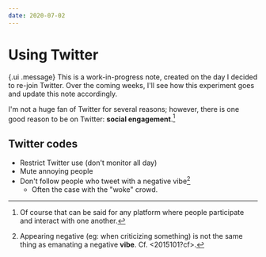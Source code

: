 ```yaml
---
date: 2020-07-02
---
```


# Using Twitter

{.ui .message}
This is a work-in-progress note, created on the day I decided to re-join Twitter. Over the coming weeks, I'll see how this experiment goes and update this note accordingly.

I'm not a huge fan of Twitter for several reasons; however, there is one good reason to be on Twitter: **social engagement**.[^not-just-twitter]

[^not-just-twitter]: Of course that can be said for any platform where people participate and interact with one another.

## Twitter codes

- Restrict Twitter use (don't monitor all day)
- Mute annoying people
- Don't follow people who tweet with a negative vibe[^vibe]
  - Often the case with the "woke" crowd.

[^vibe]: Appearing negative (eg: when criticizing something) is not the same thing as emanating a negative **vibe**. Cf. <2015101?cf>. 


